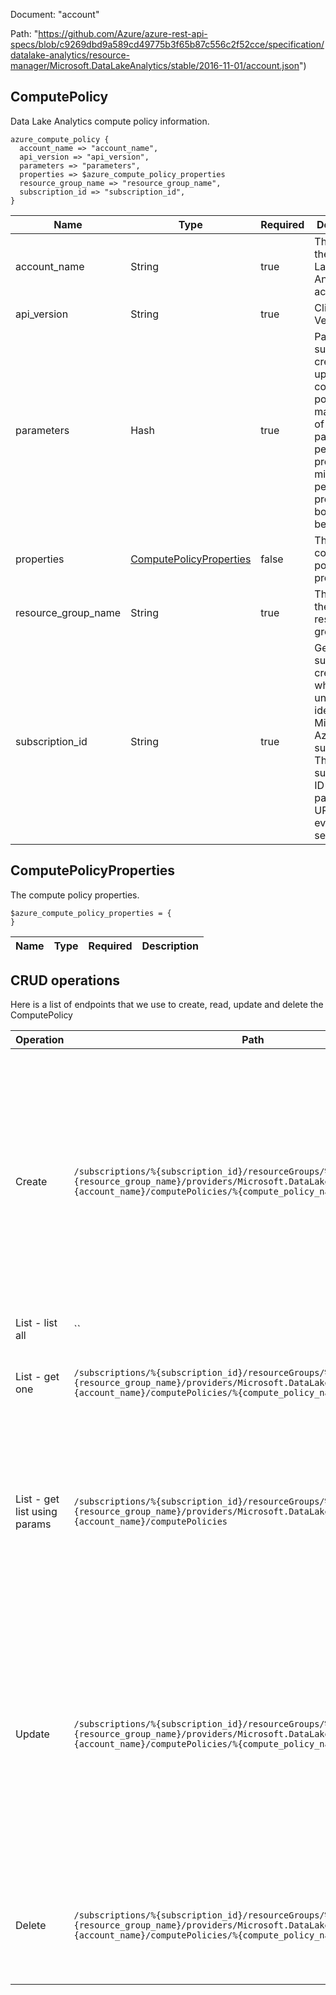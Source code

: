 Document: "account"


Path: "https://github.com/Azure/azure-rest-api-specs/blob/c9269dbd9a589cd49775b3f65b87c556c2f52cce/specification/datalake-analytics/resource-manager/Microsoft.DataLakeAnalytics/stable/2016-11-01/account.json")

## ComputePolicy

Data Lake Analytics compute policy information.

```puppet
azure_compute_policy {
  account_name => "account_name",
  api_version => "api_version",
  parameters => "parameters",
  properties => $azure_compute_policy_properties
  resource_group_name => "resource_group_name",
  subscription_id => "subscription_id",
}
```

| Name        | Type           | Required       | Description       |
| ------------- | ------------- | ------------- | ------------- |
|account_name | String | true | The name of the Data Lake Analytics account. |
|api_version | String | true | Client Api Version. |
|parameters | Hash | true | Parameters supplied to create or update the compute policy. The max degree of parallelism per job property, min priority per job property, or both must be present. |
|properties | [ComputePolicyProperties](#computepolicyproperties) | false | The compute policy properties. |
|resource_group_name | String | true | The name of the Azure resource group. |
|subscription_id | String | true | Get subscription credentials which uniquely identify Microsoft Azure subscription. The subscription ID forms part of the URI for every service call. |
        
## ComputePolicyProperties

The compute policy properties.

```puppet
$azure_compute_policy_properties = {
}
```

| Name        | Type           | Required       | Description       |
| ------------- | ------------- | ------------- | ------------- |



## CRUD operations

Here is a list of endpoints that we use to create, read, update and delete the ComputePolicy

| Operation | Path | Verb | Description | OperationID |
| ------------- | ------------- | ------------- | ------------- | ------------- |
|Create|`/subscriptions/%{subscription_id}/resourceGroups/%{resource_group_name}/providers/Microsoft.DataLakeAnalytics/accounts/%{account_name}/computePolicies/%{compute_policy_name}`|Put|Creates or updates the specified compute policy. During update, the compute policy with the specified name will be replaced with this new compute policy. An account supports, at most, 50 policies|ComputePolicies_CreateOrUpdate|
|List - list all|``||||
|List - get one|`/subscriptions/%{subscription_id}/resourceGroups/%{resource_group_name}/providers/Microsoft.DataLakeAnalytics/accounts/%{account_name}/computePolicies/%{compute_policy_name}`|Get|Gets the specified Data Lake Analytics compute policy.|ComputePolicies_Get|
|List - get list using params|`/subscriptions/%{subscription_id}/resourceGroups/%{resource_group_name}/providers/Microsoft.DataLakeAnalytics/accounts/%{account_name}/computePolicies`|Get|Lists the Data Lake Analytics compute policies within the specified Data Lake Analytics account. An account supports, at most, 50 policies|ComputePolicies_ListByAccount|
|Update|`/subscriptions/%{subscription_id}/resourceGroups/%{resource_group_name}/providers/Microsoft.DataLakeAnalytics/accounts/%{account_name}/computePolicies/%{compute_policy_name}`|Put|Creates or updates the specified compute policy. During update, the compute policy with the specified name will be replaced with this new compute policy. An account supports, at most, 50 policies|ComputePolicies_CreateOrUpdate|
|Delete|`/subscriptions/%{subscription_id}/resourceGroups/%{resource_group_name}/providers/Microsoft.DataLakeAnalytics/accounts/%{account_name}/computePolicies/%{compute_policy_name}`|Delete|Deletes the specified compute policy from the specified Data Lake Analytics account|ComputePolicies_Delete|
